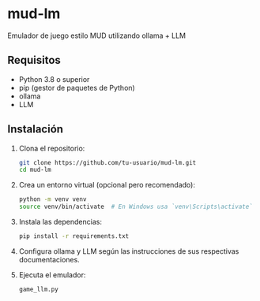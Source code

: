 # mud-lm
Emulador de juego estilo MUD utilizando ollama + LLM
## Requisitos

- Python 3.8 o superior
- pip (gestor de paquetes de Python)
- ollama
- LLM

## Instalación

1. Clona el repositorio:
    ```bash
    git clone https://github.com/tu-usuario/mud-lm.git
    cd mud-lm
    ```

2. Crea un entorno virtual (opcional pero recomendado):
    ```bash
    python -m venv venv
    source venv/bin/activate  # En Windows usa `venv\Scripts\activate`
    ```

3. Instala las dependencias:
    ```bash
    pip install -r requirements.txt
    ```

4. Configura ollama y LLM según las instrucciones de sus respectivas documentaciones.

5. Ejecuta el emulador:
    ```bash
    game_llm.py
    ```